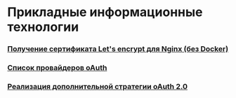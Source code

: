 # Прикладные информационные технологии

### [Получение сертификата Let's encrypt для Nginx (без Docker)](https://youtu.be/DZod_Re9ndA)

### [Список провайдеров oAuth](https://github.com/Rizzan19/PIT/tree/main/oAuth) 

### [Реализация дополнительной стратегии oAuth 2.0](https://github.com/Rizzan19/PIT/tree/main/passport_yandex)


